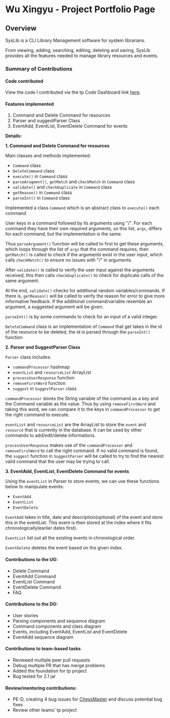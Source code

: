 # Wu Xingyu - Project Portfolio Page

## Overview

SysLib is a CLI Library Management software for system librarians.

From viewing, adding, searching, editing, deleting and saving, SysLib provides all the features needed to manage library resources and events.
### Summary of Contributions

#### Code contributed

View the code I contributed via the tp Code Dashboard link [here](https://nus-cs2113-ay2324s1.github.io/tp-dashboard/?search=DavinciDelta&breakdown=true).

#### Features implemented
1. Command and Delete Command for resources
2. Parser and suggestParser Class
3. EventAdd, EventList, EventDelete Command for events

**Details:**

**1. Command and Delete Command for resources**

Main classes and methods implemented:
- `Command` class
- `DeleteCommand` class
- `execute()` in `Command` class
- `parseArugment()`, `getMatch` and `checkMatch` in `Command` class
- `validate()` and `checkDuplicate` in `Command` class
- `getReason()` in `Command` class
- `parseInt()` in `Command` class

Implemented a class `Command` which is an abstract class to `execute()` each command

User keys in a command followed by its arguments using "/". 
For each command they have their own required arguments, 
so this list, `args`, differs for each command, 
but the implementation is the same.

Thus `parseArgument()` function will be called to first to get these arguments,
which loops through the list of `args` that the command requires,
then `getMatch()` is called to check if the arguments exist in the user input,
which calls `checkMatch()` to ensure no issues with "/" in arguments.

After `validate()` is called to verify the user input against the arguments received,
this then calls `checkDuplicate()` to check for duplicate calls of the same argument.

At the end, `validate()` checks for additional random variables/commands. 
If there is, `getReason()` will be called to verify the reason for error to give more
informative feedback. 
If the additional command/variable resemble an argument, a suggested argument will be given.

`parseInt()` is by some commands to check for an input of a valid integer.

`DeleteCommand` class is an implementation of `Command` that get takes in the id of the resource
to be deleted, the id is parsed through the `parseInt()` function

**2. Parser and SuggestParser Class**

`Parser` class includes:

- `commandProcessor` hashmap
- `eventList` and `resourceList` ArrayList
- `processUserResponse` function
- `removeFirstWord` function
- `suggest` in `SuggestParser` class

`commandProcessor` stores the String variable of the command as a key and the Command variable as the value.
Thus by using `removeFirstWord` and taking this word, we can compare it to the keys in `commandProcessor` to get the right command to execute.

`eventList` and `resourceList` are the ArrayList to store the `event` and `resource` that is currently in the database.
It can be used by other commands to add/edit/delete informations.

`processUserResponse` makes use of the `commandProcessor` and `removeFirstWord` to call the right command.
If no valid command is found, the `suggest` function in `SuggestParser` will be called to try to find the nearest valid command that the user may be trying to call.

**3. EventAdd, EventList, EventDelete Command for events**

Using the `eventList` in Parser to store events, we can use these functions below to manipulate events:

- `EventAdd`
- `EventList`
- `EventDelete`

`EventAdd` takes in title, date and description(optional) of the event and store this in the eventList.
This event is then stored at the index where it fits chronologically(earlier dates first).

`EventList` list out all the existing events in chronological order.

`EventDelete` deletes the event based on the given index.

#### Contributions to the UG:

- Delete Command
- EventAdd Command
- EventList Command
- EventDelete Command
- FAQ

#### Contributions to the DG:

- User stories
- Parsing components and sequence diagram
- Command components and class diagram
- Events, including EventAdd, EventList and EventDelete
- EventAdd sequence diagram

#### Contributions to team-based tasks

- Reviewed multiple peer pull requests
- Debug multiple PR that has merge problems
- Added the foundation for tp project
- Bug tested for 2.1 jar

#### Review/mentoring contributions:

- PE-D, creating 4 bug issues for [ChessMaster](https://github.com/AY2324S1-CS2113-T18-1/tp) and discuss potential bug fixes
- Review other teams' tp project

